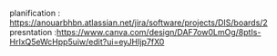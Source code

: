 planification : https://anouarbhbn.atlassian.net/jira/software/projects/DIS/boards/2
presntation :https://www.canva.com/design/DAF7ow0LmOg/8ptIs-HrIxQ5eWcHpp5uiw/edit?ui=eyJHIjp7fX0
